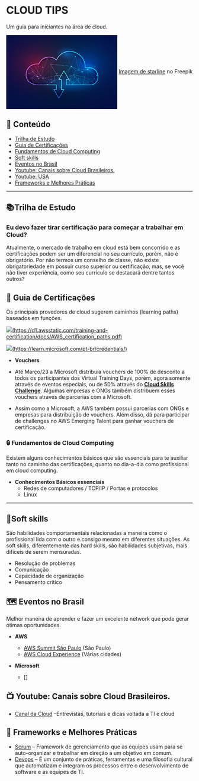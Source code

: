 
# **CLOUD TIPS**

Um guia para iniciantes na área de cloud.

<img src="12071198_SL-101820-36860-11.jpg" align="center" width="300" >
<a href="https://br.freepik.com/vetores-gratis/conceito-de-tecnologia-de-wireframe-poligonal-de-computacao-em-nuvem_12071198.htm#query=cloud%20computing&position=1&from_view=search&track=ais">Imagem de starline</a> no Freepik

## 📖 Conteúdo

 -  [Trilha de Estudo](#trilha-de-estudo)
 -  [Guia de Certificações](#-guia-de-certifica%C3%A7%C3%B5es)
 -  [Fundamentos de Cloud Computing](#-fundamentos-de-cloud-computing)
 -  [Soft skills](#soft-skills)
 -  [Eventos no Brasil](#-eventos-no-brasil)
 -  [Youtube: Canais sobre Cloud Brasileiros.](#-youtube-canais-sobre-cloud-brasileiros)
 -  [Youtube: USA](#-youtube-usa)
 -  [Frameworks e Melhores Práticas](#-frameworks-e-melhores-pr%C3%A1ticas)
 
 ---
 
## 📚Trilha de Estudo

### Eu devo fazer tirar certificação para começar a trabalhar em Cloud?

Atualmente, o mercado de trabalho em cloud está bem concorrido e as certificações podem ser um diferencial no seu currículo, porém, não é obrigatório. Por não termos um conselho de classe, não existe obrigatoriedade em possuir curso superior ou certificação, mas, se você não tiver experiência, como seu currículo se destacará dentre tantos outros?


## 📝 Guia de Certificações 

Os principais provedores de cloud sugerem caminhos (learning paths) baseados em funções.

<p>
  <a href="https://skillicons.dev">
    <img src="https://skillicons.dev/icons?i=aws" />(https://d1.awsstatic.com/training-and-certification/docs/AWS_certification_paths.pdf)
  </a>
</p>
<p>
  <a href="https://skillicons.dev">
    <img src="https://skillicons.dev/icons?i=azure" />(https://learn.microsoft.com/pt-br/credentials/)
  </a>
</p>

-   **Vouchers**

- Até Março/23 a Microsoft distribuía vouchers de 100% de desconto a todos os participantes dos Virtual Training Days, porém, agora somente através de eventos especiais, ou de 50% através do **[Cloud Skills Challenge](https://developer.microsoft.com/pt-BR/offers/30-days-to-learn-it)**. Algumas empresas e ONGs também distribuem esses vouchers através de parcerias com a Microsoft.

- Assim como a Microsoft, a AWS também possui parcerias com ONGs e empresas para distribuição de vouchers. Além disso, dá para participar de challenges no AWS Emerging Talent para ganhar vouchers de certificação.

### 🔒 Fundamentos de Cloud Computing

Existem alguns conhecimentos básicos que são essenciais para te auxiliar tanto no caminho das certificações, quanto no dia-a-dia como profissional em cloud computing.

-   **Conhecimentos Básicos essenciais**
    -   Redes de computadores / TCP/IP / Portas e protocolos
    -   Linux

----------
## 📣Soft skills

São habilidades comportamentais relacionadas a maneira como o profissional lida com o outro e consigo mesmo em diferentes situações. As soft skills, diferentemente das hard skills, são habilidades subjetivas, mais difíceis de serem mensuradas.

 - Resolução de problemas 
 - Comunicação 
 - Capacidade de organização
 - Pensamento crítico

## 🗺 Eventos no Brasil
Melhor maneira de aprender e fazer um excelente network que pode gerar ótimas oportunidades.

  - **AWS**
    -   [AWS Summit São Paulo](https://aws.amazon.com/pt/events/summits/sao-paulo/) (São Paulo)
    -   [AWS Cloud Experience](https://aws.amazon.com/pt/events/cloudexperience/) (Várias cidades)

  - **Microsoft**
    -   []


## 📺 **Youtube**: Canais sobre Cloud Brasileiros.
		
- [Canal da Cloud](https://www.youtube.com/@CanaldaCloud)  –Entrevistas, tutoriais e dicas voltada a TI e cloud

## 🔐 Frameworks e Melhores Práticas

 
-   [Scrum](https://aws.amazon.com/pt/what-is/scrum/#:~:text=O%20Scrum%20%C3%A9%20um%20framework,uma%20entrega%20eficiente%20de%20projetos.)  – Framework de gerenciamento que as equipes usam para se auto-organizar e trabalhar em direção a um objetivo em comum.
-   [Devops](https://attack.mitre.org/)  – É um conjunto de práticas, ferramentas e uma filosofia cultural que automatizam e integram os processos entre o desenvolvimento de software e as equipes de TI. 

